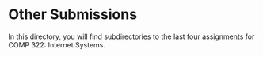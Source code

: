 # Other Submissions

In this directory, you will find subdirectories to the last four assignments for COMP 322: Internet Systems.
